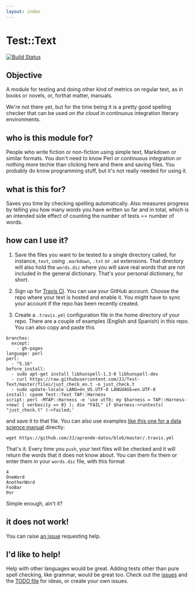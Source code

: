 ```yaml
---
layout: index
---
```


Test::Text
=========

[![Build Status](https://travis-ci.org/JJ/Test-Text.svg?branch=master)](https://travis-ci.org/JJ/Test-Text)

Objective
---

A module for testing and doing other kind of metrics on regular text, as in books or
novels, or, forthat matter, manuals. 

We're not there yet, but for the time being it is a pretty
good spelling checker that can be used *on the cloud* in continuous
integration literary environments. 

who is this module for?
---

People who write fiction or non-fiction using simple text, Markdown or
similar formats. You don't need to know Perl or continuous integration
or nothing more techie than clicking here and there and saving
files. You probably do know programming stuff, but it's not really needed for using it. 

what is this for?
---

Saves you time by checking spelling automatically. Also measures
progress by telling you how many words you have written so far and in
total, which is an intended side effect of counting the number of
tests == number of words. 

how can I use it?
---

1. Save the files you want to be tested to a single directory called,
for instance, `text`, using
`.markdown`, `.txt` or `.md` extensions. That directory will also hold
the `words.dic` where you will save real words that are not included
in the general dictionary. That's your personal dictionary, for short.

2. Sign up for [Travis CI](http://travis-ci.org). You can use your
GitHub account. Choose the repo where your text is hosted and enable it. You
might have to sync your account if the repo has been recently created.

3. Create a `.travis.yml` configuration file in the home directory of
your repo. There are a couple of examples (English and Spanish) in
this repo. You can also copy and paste this

```
branches:
  except:
    - gh-pages
language: perl
perl:
  - "5.16"
before_install:
  - sudo apt-get install libhunspell-1.3-0 libhunspell-dev
  - curl https://raw.githubusercontent.com/JJ/Test-Text/master/files/just_check_en.t -o just_check.t
  - sudo update-locale LANG=en_US.UTF-8 LANGUAGE=en.UTF-8
install: cpanm Test::Text TAP::Harness
script: perl -MTAP::Harness -e 'use utf8; my $harness = TAP::Harness->new( { verbosity => 0} ); die "FAIL" if $harness->runtests( "just_check.t" )->failed;'
```

and save it to that file. You can also use examples
[like this one for a data science manual](https://github.com/JJ/aprende-datos/blob/master/.travis.yml)
directly:

```
wget https://github.com/JJ/aprende-datos/blob/master/.travis.yml
```

That's it. Every time you `push`, your text files will be checked and
it will return the words that it does not know about. You can them fix
them or enter them in your `words.dic` file, with this format

```
4
OneWord
AnotherWord
FooBar
Þor
```

Simple enough, ain't it?

it does not work!
---

You can raise [an issue](https://github.com/JJ/Test-Text/issues)
requesting help.

I'd like to help!
---

Help with other languages would be great. Adding tests other than pure
spell checking, like grammar, would be great too. Check out
the [issues](https://github.com/JJ/Test-Text/issues) and
the [TODO file](TODO.md) for ideas, or create your own issues. 

